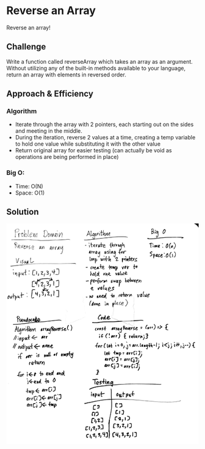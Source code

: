 # Reverse an Array

Reverse an array!

## Challenge

Write a function called reverseArray which takes an array as an argument. Without utilizing any of the built-in methods available to your language, return an array with elements in reversed order.

## Approach & Efficiency

### Algorithm

- Iterate through the array with 2 pointers, each starting out on the sides and meeting in the middle.
- During the iteration, reverse 2 values at a time, creating a temp variable to hold one value while substituting it with the other value
- Return original array for easier testing (can actually be void as operations are being performed in place)

### Big O:

- Time: O(N)
- Space: O(1)

## Solution

![Array Reverse](../../../assets/array-reverse.jpg "array reverse")
